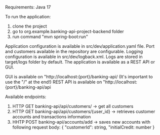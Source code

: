 Requirements: Java 17

To run the application:
1) clone the project
2) go to org.example.banking-api-project-backend folder
4) run command "mvn spring-boot:run"

Application configuration is available in src/dev/application.yaml file. Port and customers available in the repository are configurable.
Logging configuration is available in src/dev/logback.xml. Logs are stored in target/logs folder by default.
The application is available as a REST API or GUI.

GUI is available on "http://localhost:{port}/banking-api/  (It's important to use the "/" at the end!)
REST API is available on "http://localhost:{port}/banking-api/api

Available endpoints: 
1) HTTP GET banking-api/api/customers/ -> get all customers
2) HTTP GET banking-api/api/customers/{user_id} -> retrieves customer accounts and transactions information
3) HHTP POST banking-api/accounts/add -> saves new accounts with following request body:
{
	"customerId": string,
	"initialCredit: number
}
